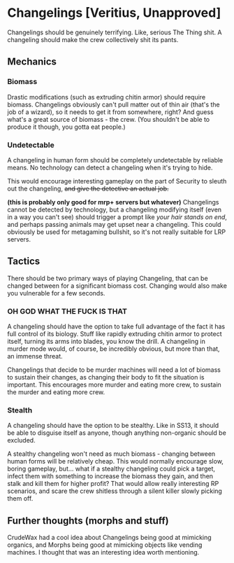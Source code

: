 # Changelings [Veritius, Unapproved]

Changelings should be genuinely terrifying. Like, serious The Thing shit. A changeling should make the crew collectively shit its pants.

## Mechanics
### Biomass
Drastic modifications (such as extruding chitin armor) should require biomass. Changelings obviously can't pull matter out of thin air (that's the job of a wizard), so it needs to get it from somewhere, right? And guess what's a great source of biomass - the crew. (You shouldn't be able to produce it though, you gotta eat people.)

### Undetectable
A changeling in human form should be completely undetectable by reliable means. No technology can detect a changeling when it's trying to hide.

This would encourage interesting gameplay on the part of Security to sleuth out the changeling, ~~and give the detective an actual job.~~

**(this is probably only good for mrp+ servers but whatever)**
Changelings cannot be detected by technology, but a changeling modifying itself (even in a way you can't see) should trigger a prompt like *your hair stands on end*, and perhaps passing animals may get upset near a changeling.
This could obviously be used for metagaming bullshit, so it's not really suitable for LRP servers.

## Tactics
There should be two primary ways of playing Changeling, that can be changed between for a significant biomass cost. Changing would also make you vulnerable for a few seconds.

### OH GOD WHAT THE FUCK IS THAT
A changeling should have the option to take full advantage of the fact it has full control of its biology. Stuff like rapidly extruding chitin armor to protect itself, turning its arms into blades, you know the drill.
A changeling in murder mode would, of course, be incredibly obvious, but more than that, an immense threat.

Changelings that decide to be murder machines will need a lot of biomass to sustain their changes, as changing their body to fit the situation is important. This encourages more murder and eating more crew, to sustain the murder and eating more crew.

### Stealth
A changeling should have the option to be stealthy. Like in SS13, it should be able to disguise itself as anyone, though anything non-organic should be excluded.

A stealthy changeling won't need as much biomass - changing between human forms will be relatively cheap. This would normally encourage slow, boring gameplay, but... what if a stealthy changeling could pick a target, infect them with something to increase the biomass they gain, and then stalk and kill them for higher profit? That would allow really interesting RP scenarios, and scare the crew shitless through a silent killer slowly picking them off.

## Further thoughts (morphs and stuff)
CrudeWax had a cool idea about Changelings being good at mimicking organics, and Morphs being good at mimicking objects like vending machines. I thought that was an interesting idea worth mentioning.

